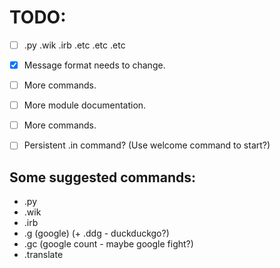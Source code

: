 TODO:
=====

- [ ] .py .wik .irb .etc .etc .etc
- [x] Message format needs to change.
- [ ] More commands.
- [ ] More module documentation.
- [ ] More commands.
- [ ] Persistent .in command?  (Use welcome command to start?)


Some suggested commands:
------------------------

* .py
* .wik
* .irb
* .g (google)  (+ .ddg - duckduckgo?)
* .gc (google count - maybe google fight?)
* .translate
